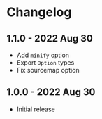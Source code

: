 # Changelog

## 1.1.0 - 2022 Aug 30
- Add `minify` option
- Export `Option` types
- Fix sourcemap option

## 1.0.0 - 2022 Aug 30
- Initial release

